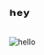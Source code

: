 # ʰᵉʸ

![hello](https://theverybesttop10.com/wp-content/uploads/2016/07/Top-10-Super-Swinging-Dogs-In-Swings-2-1.jpg)
